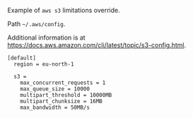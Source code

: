 Example of `aws s3` limitations override.

Path `~/.aws/config`.

Additional information is at https://docs.aws.amazon.com/cli/latest/topic/s3-config.html.

    [default]
      region = eu-north-1

      s3 =
        max_concurrent_requests = 1
        max_queue_size = 10000
        multipart_threshold = 10000MB
        multipart_chunksize = 16MB
        max_bandwidth = 50MB/s

